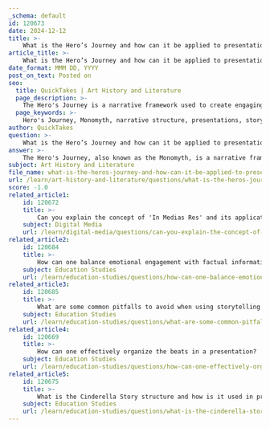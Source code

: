 ```yaml
---
_schema: default
id: 120673
date: 2024-12-12
title: >-
    What is the Hero’s Journey and how can it be applied to presentations?
article_title: >-
    What is the Hero’s Journey and how can it be applied to presentations?
date_format: MMM DD, YYYY
post_on_text: Posted on
seo:
  title: QuickTakes | Art History and Literature
  page_description: >-
    The Hero's Journey is a narrative framework used to create engaging presentations. It positions the audience as heroes, with the presenter acting as a mentor, guiding them through challenges towards transformation.
  page_keywords: >-
    Hero's Journey, Monomyth, narrative structure, presentations, storytelling, transformative journey, audience engagement, mentor, emotional connection, presentation techniques, storytelling framework
author: QuickTakes
question: >-
    What is the Hero’s Journey and how can it be applied to presentations?
answer: >-
    The Hero's Journey, also known as the Monomyth, is a narrative framework popularized by Joseph Campbell in his book "The Hero with a Thousand Faces." It outlines a common pattern found in many stories, where a hero goes through a transformative journey. This structure can be effectively applied to presentations to create a compelling narrative that engages the audience.\n\n### Key Elements of the Hero's Journey\n\n1. **The Call to Adventure**: The hero is presented with a challenge or opportunity that prompts them to embark on a journey.\n2. **The Mentor**: A guide or mentor appears to assist the hero, providing them with the tools or knowledge needed to succeed.\n3. **Trials and Challenges**: The hero faces obstacles and challenges that test their resolve and skills.\n4. **Transformation**: Through these experiences, the hero undergoes a transformation, gaining new insights or abilities.\n5. **The Return**: The hero returns to their original world, often with newfound wisdom or a solution to share.\n\n### Applying the Hero's Journey to Presentations\n\n1. **Position Your Audience as the Hero**: In your presentation, frame your audience as the hero of the story. This approach makes the content more relatable and engaging, as they can see themselves in the narrative.\n\n2. **You as the Guide**: Rather than positioning yourself as the hero, take on the role of the mentor or guide. Your goal is to provide the audience with the insights, tools, or solutions they need to overcome their challenges.\n\n3. **Create a Compelling Narrative**: Structure your presentation around the Hero's Journey framework. Start with the audience's current situation (the ordinary world), introduce the challenge they face (the call to adventure), and guide them through the process of transformation.\n\n4. **Emphasize Emotional Engagement**: The Hero's Journey resonates on an emotional level. Use storytelling techniques to evoke feelings and connect with your audience. This emotional engagement can inspire action and motivate change.\n\n5. **Highlight Transformation**: Focus on the transformation that the audience will experience by the end of your presentation. Clearly articulate how your message or solution will help them achieve their goals or overcome their challenges.\n\n6. **Adapt to Your Audience**: While the Hero's Journey is a powerful narrative arc, it's important to tailor it to your specific audience and message. Different presentations may require different narrative structures, so be flexible in your approach.\n\nBy utilizing the Hero's Journey in your presentations, you can create a narrative that captivates your audience, inspires them to take action, and makes your content more memorable and impactful. This storytelling framework not only enhances engagement but also fosters a deeper connection between you and your audience.
subject: Art History and Literature
file_name: what-is-the-heros-journey-and-how-can-it-be-applied-to-presentations.md
url: /learn/art-history-and-literature/questions/what-is-the-heros-journey-and-how-can-it-be-applied-to-presentations
score: -1.0
related_article1:
    id: 120672
    title: >-
        Can you explain the concept of 'In Medias Res' and its application in presentations?
    subject: Digital Media
    url: /learn/digital-media/questions/can-you-explain-the-concept-of-in-medias-res-and-its-application-in-presentations
related_article2:
    id: 120684
    title: >-
        How can one balance emotional engagement with factual information in a presentation?
    subject: Education Studies
    url: /learn/education-studies/questions/how-can-one-balance-emotional-engagement-with-factual-information-in-a-presentation
related_article3:
    id: 120685
    title: >-
        What are some common pitfalls to avoid when using storytelling in presentations?
    subject: Education Studies
    url: /learn/education-studies/questions/what-are-some-common-pitfalls-to-avoid-when-using-storytelling-in-presentations
related_article4:
    id: 120669
    title: >-
        How can one effectively organize the beats in a presentation?
    subject: Education Studies
    url: /learn/education-studies/questions/how-can-one-effectively-organize-the-beats-in-a-presentation
related_article5:
    id: 120675
    title: >-
        What is the Cinderella Story structure and how is it used in presentations?
    subject: Education Studies
    url: /learn/education-studies/questions/what-is-the-cinderella-story-structure-and-how-is-it-used-in-presentations
---
```


&nbsp;